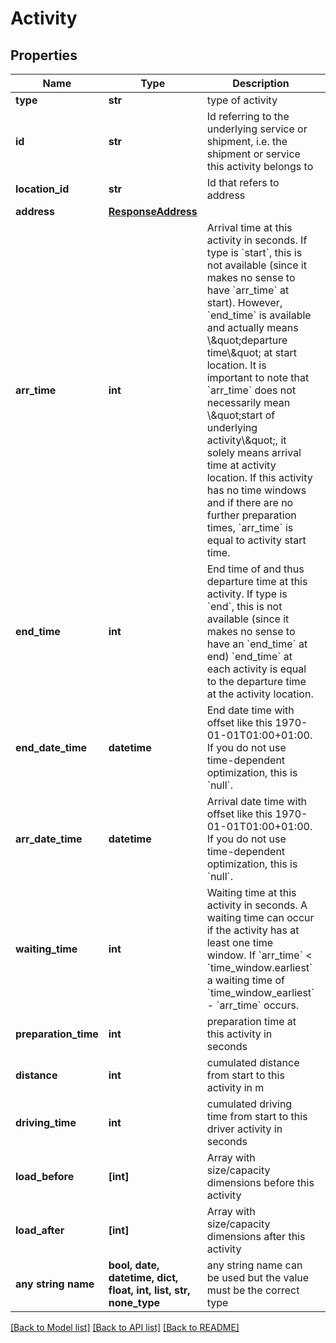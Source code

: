 # Activity


## Properties
Name | Type | Description | Notes
------------ | ------------- | ------------- | -------------
**type** | **str** | type of activity | [optional] 
**id** | **str** | Id referring to the underlying service or shipment, i.e. the shipment or service this activity belongs to | [optional] 
**location_id** | **str** | Id that refers to address | [optional] 
**address** | [**ResponseAddress**](ResponseAddress.md) |  | [optional] 
**arr_time** | **int** | Arrival time at this activity in seconds. If type is &#x60;start&#x60;, this is not available (since it makes no sense to have &#x60;arr_time&#x60; at start). However, &#x60;end_time&#x60; is available and actually means \\\&quot;departure time\\\&quot; at start location. It is important to note that &#x60;arr_time&#x60; does not necessarily mean \\\&quot;start of underlying activity\\\&quot;, it solely means arrival time at activity location. If this activity has no time windows and if there are no further preparation times, &#x60;arr_time&#x60; is equal to activity start time. | [optional] 
**end_time** | **int** | End time of and thus departure time at this activity. If type is &#x60;end&#x60;, this is not available (since it makes no sense to have an &#x60;end_time&#x60; at end) &#x60;end_time&#x60; at each activity is equal to the departure time at the activity location. | [optional] 
**end_date_time** | **datetime** | End date time with offset like this 1970-01-01T01:00+01:00. If you do not use time-dependent optimization, this is &#x60;null&#x60;. | [optional] 
**arr_date_time** | **datetime** | Arrival date time with offset like this 1970-01-01T01:00+01:00. If you do not use time-dependent optimization, this is &#x60;null&#x60;. | [optional] 
**waiting_time** | **int** | Waiting time at this activity in seconds. A waiting time can occur if the activity has at least one time window. If &#x60;arr_time&#x60; &lt; &#x60;time_window.earliest&#x60; a waiting time of &#x60;time_window_earliest&#x60; - &#x60;arr_time&#x60; occurs. | [optional] 
**preparation_time** | **int** | preparation time at this activity in seconds | [optional] 
**distance** | **int** | cumulated distance from start to this activity in m | [optional] 
**driving_time** | **int** | cumulated driving time from start to this driver activity in seconds | [optional] 
**load_before** | **[int]** | Array with size/capacity dimensions before this activity | [optional] 
**load_after** | **[int]** | Array with size/capacity dimensions after this activity | [optional] 
**any string name** | **bool, date, datetime, dict, float, int, list, str, none_type** | any string name can be used but the value must be the correct type | [optional]

[[Back to Model list]](../README.md#documentation-for-models) [[Back to API list]](../README.md#documentation-for-api-endpoints) [[Back to README]](../README.md)



